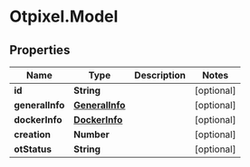 # Otpixel.Model

## Properties
Name | Type | Description | Notes
------------ | ------------- | ------------- | -------------
**id** | **String** |  | [optional] 
**generalInfo** | [**GeneralInfo**](GeneralInfo.md) |  | [optional] 
**dockerInfo** | [**DockerInfo**](DockerInfo.md) |  | [optional] 
**creation** | **Number** |  | [optional] 
**otStatus** | **String** |  | [optional] 


